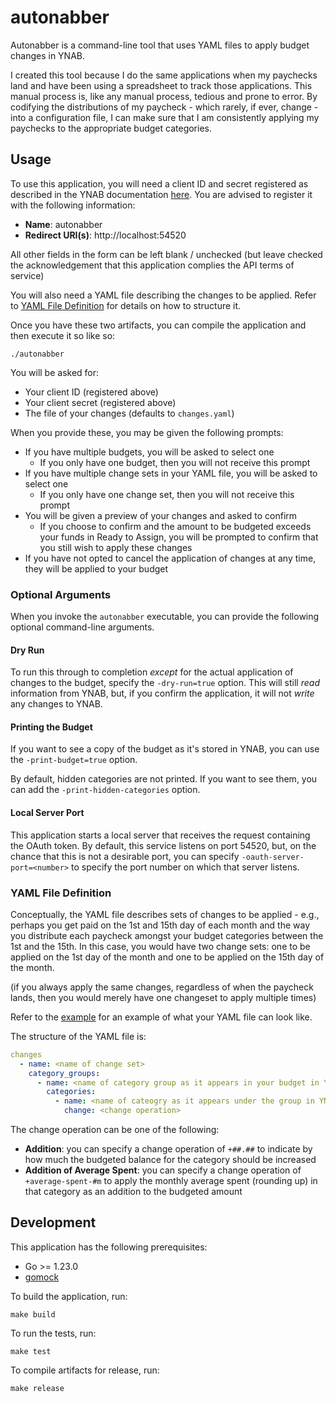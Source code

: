# autonabber
Autonabber is a command-line tool that uses YAML files to apply budget changes in YNAB.

I created this tool because I do the same applications when my paychecks land and have been using a spreadsheet to track those applications. This manual process is, like any manual process, tedious and prone to error. By codifying the distributions of my paycheck - which rarely, if ever, change - into a configuration file, I can make sure that I am consistently applying my paychecks to the appropriate budget categories.

## Usage

To use this application, you will need a client ID and secret registered as described in the YNAB documentation [here](https://api.ynab.com/#oauth-applications). You are advised to register it with the following information:

* **Name**: autonabber
* **Redirect URI(s)**: http://localhost:54520

All other fields in the form can be left blank / unchecked (but leave checked the acknowledgement that this application complies the API terms of service)

You will also need a YAML file describing the changes to be applied. Refer to [YAML File Definition](#yaml-file-definition) for details on how to structure it.

Once you have these two artifacts, you can compile the application and then execute it so like so:

```
./autonabber
```

You will be asked for:

* Your client ID (registered above)
* Your client secret (registered above)
* The file of your changes (defaults to `changes.yaml`)

When you provide these, you may be given the following prompts:

* If you have multiple budgets, you will be asked to select one
  * If you only have one budget, then you will not receive this prompt
* If you have multiple change sets in your YAML file, you will be asked to select one
  * If you only have one change set, then you will not receive this prompt
* You will be given a preview of your changes and asked to confirm
  * If you choose to confirm and the amount to be budgeted exceeds your funds in Ready to Assign, you will be prompted to confirm that you still wish to apply these changes
* If you have not opted to cancel the application of changes at any time, they will be applied to your budget


### Optional Arguments

When you invoke the `autonabber` executable, you can provide the following optional command-line arguments.

#### Dry Run

To run this through to completion _except_ for the actual application of changes to the budget, specify the `-dry-run=true` option. This will still _read_ information from YNAB, but, if you confirm the application, it will not _write_ any changes to YNAB.

#### Printing the Budget

If you want to see a copy of the budget as it's stored in YNAB, you can use the `-print-budget=true` option.

By default, hidden categories are not printed. If you want to see them, you can add the `-print-hidden-categories` option.

#### Local Server Port

This application starts a local server that receives the request containing the OAuth token. By default, this service listens on port 54520, but, on the chance that this is not a desirable port, you can specify `-oauth-server-port=<number>` to specify the port number on which that server listens.

### YAML File Definition

Conceptually, the YAML file describes sets of changes to be applied - e.g., perhaps you get paid on the 1st and 15th day of each month and the way you distribute each paycheck amongst your budget categories between the 1st and the 15th. In this case, you would have two change sets: one to be applied on the 1st day of the month and one to be applied on the 15th day of the month.

(if you always apply the same changes, regardless of when the paycheck lands, then you would merely have one changeset to apply multiple times)

Refer to the [example](./example.yaml) for an example of what your YAML file can look like.

The structure of the YAML file is:

```yaml
changes
  - name: <name of change set>
    category_groups:
      - name: <name of category group as it appears in your budget in YNAB>
        categories:
          - name: <name of cateogry as it appears under the group in YNAB>
            change: <change operation>
```

The change operation can be one of the following:

* **Addition**: you can specify a change operation of `+##.##` to indicate by how much the budgeted balance for the category should be increased
* **Addition of Average Spent**: you can specify a change operation of `+average-spent-#m` to apply the monthly average spent (rounding up) in that category as an addition to the budgeted amount

## Development

This application has the following prerequisites:

* Go >= 1.23.0
* [gomock](https://github.com/golang/mock)

To build the application, run:

```
make build
```

To run the tests, run:

```
make test
```

To compile artifacts for release, run:

```
make release
```
